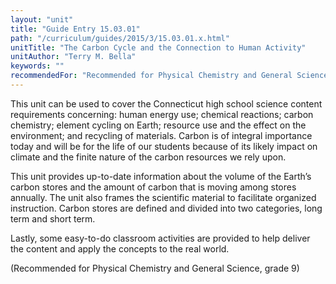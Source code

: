 ```yaml
---
layout: "unit"
title: "Guide Entry 15.03.01"
path: "/curriculum/guides/2015/3/15.03.01.x.html"
unitTitle: "The Carbon Cycle and the Connection to Human Activity"
unitAuthor: "Terry M. Bella"
keywords: ""
recommendedFor: "Recommended for Physical Chemistry and General Science, grade 9"
---
```

<main>
 <p>
  This unit can be used to cover the Connecticut high school science content requirements concerning: human energy use; chemical reactions; carbon chemistry; element cycling on Earth; resource use and the effect on the environment; and recycling of materials. Carbon is of integral importance today and will be for the life of our students because of its likely impact on climate and the finite nature of the carbon resources we rely upon.
 </p>
 <p>
  This unit provides up-to-date information about the volume of the Earth’s carbon stores and the amount of carbon that is moving among stores annually. The unit also frames the scientific material to facilitate organized instruction. Carbon stores are defined and divided into two categories, long term and short term.
 </p>
 <p>
  Lastly, some easy-to-do classroom activities are provided to help deliver the content and apply the concepts to the real world.
 </p>
 <p>
  (Recommended for Physical Chemistry and General Science, grade 9)
 </p>
</main>